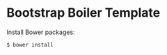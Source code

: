 Bootstrap Boiler Template
=========================
Install Bower packages:
````
$ bower install
````


